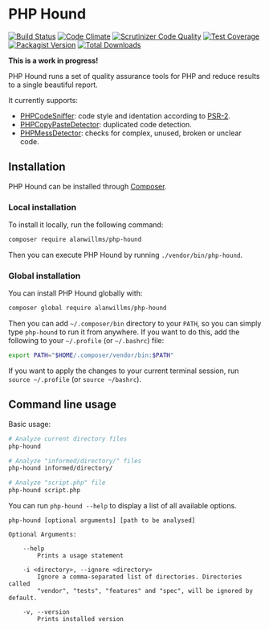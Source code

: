 # PHP Hound

[![Build Status](https://travis-ci.org/alanwillms/php-hound.svg?branch=master)](https://travis-ci.org/alanwillms/php-hound)
[![Code Climate](https://codeclimate.com/github/alanwillms/php-hound/badges/gpa.svg)](https://codeclimate.com/github/alanwillms/php-hound)
[![Scrutinizer Code Quality](https://scrutinizer-ci.com/g/alanwillms/php-hound/badges/quality-score.png?b=master)](https://scrutinizer-ci.com/g/alanwillms/php-hound/?branch=master)
[![Test Coverage](https://codeclimate.com/github/alanwillms/php-hound/badges/coverage.svg)](https://codeclimate.com/github/alanwillms/php-hound/coverage)
[![Packagist Version](https://img.shields.io/packagist/v/alanwillms/php-hound.svg)](https://packagist.org/packages/alanwillms/php-hound)
[![Total Downloads](https://img.shields.io/packagist/dt/alanwillms/php-hound.svg)](https://packagist.org/packages/alanwillms/php-hound)

**This is a work in progress!**

PHP Hound runs a set of quality assurance tools for PHP and reduce results to
a single beautiful report.

It currently supports:

* [PHPCodeSniffer](https://github.com/squizlabs/PHP_CodeSniffer): code style and
  identation according to [PSR-2](http://www.php-fig.org/psr/psr-2/).
* [PHPCopyPasteDetector](https://github.com/sebastianbergmann/phpcpd):
  duplicated code detection.
* [PHPMessDetector](https://github.com/phpmd/phpmd): checks for complex, unused,
  broken or unclear code.

## Installation

PHP Hound can be installed through [Composer](https://getcomposer.org).

### Local installation

To install it locally, run the following command:

```bash
composer require alanwillms/php-hound
```

Then you can execute PHP Hound by running `./vendor/bin/php-hound`.

### Global installation

You can install PHP Hound globally with:

```bash
composer global require alanwillms/php-hound
```

Then you can add `~/.composer/bin` directory to your `PATH`, so you can
simply type `php-hound` to run it from anywhere. If you want to do this,
add the following to your `~/.profile` (or `~/.bashrc`) file:

```bash
export PATH="$HOME/.composer/vendor/bin:$PATH"
```

If you want to apply the changes to your current terminal session, run
`source ~/.profile` (or `source ~/bashrc`).

## Command line usage
Basic usage:

```bash
# Analyze current directory files
php-hound

# Analyze "informed/directory/" files
php-hound informed/directory/

# Analyze "script.php" file
php-hound script.php
```

You can run `php-hound --help` to display a list of all available options.

```
php-hound [optional arguments] [path to be analysed]

Optional Arguments:

    --help
        Prints a usage statement

    -i <directory>, --ignore <directory>
        Ignore a comma-separated list of directories. Directories called
        "vendor", "tests", "features" and "spec", will be ignored by default.

    -v, --version
        Prints installed version
```
